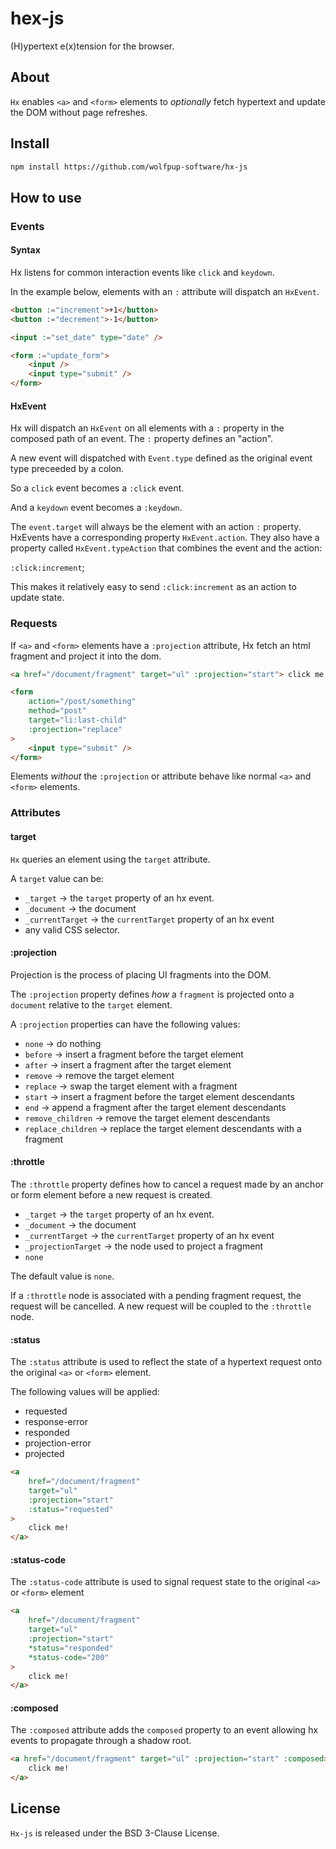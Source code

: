 # hex-js

(H)ypertext e(x)tension for the browser.

## About

`Hx` enables `<a>` and `<form>` elements to _optionally_ fetch hypertext and update the DOM without page refreshes.

## Install

```html
npm install https://github.com/wolfpup-software/hx-js
```

## How to use

### Events

#### Syntax

Hx listens for common interaction events like `click` and `keydown`.

In the example below, elements with an `:` attribute will dispatch an `HxEvent`.

```html
<button :="increment">+1</button>
<button :="decrement">-1</button>

<input :="set_date" type="date" />

<form :="update_form">
	<input />
	<input type="submit" />
</form>
```

#### HxEvent

Hx will dispatch an `HxEvent` on all elements with a `:` property in the composed path of an event. The `:` property defines an "action".

A new event will dispatched with `Event.type` defined as the original event type preceeded by a colon.

So a `click` event becomes a `:click` event.

And a `keydown` event becomes a `:keydown`.

The `event.target` will always be the element with an action `:` property.
HxEvents have a corresponding property `HxEvent.action`. They also have a property called `HxEvent.typeAction` that combines the event and the action:

`:click:increment`;

This makes it relatively easy to send `:click:increment` as an action to update state.

### Requests

If `<a>` and `<form>` elements have a `:projection` attribute, Hx fetch an html fragment and project it into the dom.

```html
<a href="/document/fragment" target="ul" :projection="start"> click me! </a>

<form
	action="/post/something"
	method="post"
	target="li:last-child"
	:projection="replace"
>
	<input type="submit" />
</form>
```

Elements _without_ the `:projection` or attribute behave like normal `<a>` and `<form>` elements.

### Attributes

#### target

`Hx` queries an element using the `target` attribute.

A `target` value can be:

- `_target` -> the `target` property of an hx event.
- `_document` -> the document
- `_currentTarget` -> the `currentTarget` property of an hx event
- any valid CSS selector.

#### :projection

Projection is the process of placing UI fragments into the DOM.

The `:projection` property defines _how_ a `fragment` is projected onto a `document` relative to the `target` element.

A `:projection` properties can have the following values:

- `none` -> do nothing
- `before` -> insert a fragment before the target element
- `after` -> insert a fragment after the target element
- `remove` -> remove the target element
- `replace` -> swap the target element with a fragment
- `start` -> insert a fragment before the target element descendants
- `end` -> append a fragment after the target element descendants
- `remove_children` -> remove the target element descendants
- `replace_children` -> replace the target element descendants with a fragment

#### :throttle

The `:throttle` property defines how to cancel a request made by an anchor or form element before a new request is created.

- `_target` -> the `target` property of an hx event.
- `_document` -> the document
- `_currentTarget` -> the `currentTarget` property of an hx event
- `_projectionTarget` -> the node used to project a fragment 
- `none`

The default value is `none`.

If a `:throttle` node is associated with a pending fragment request, the request will be cancelled. A new request will be coupled to the `:throttle` node. 

#### :status

The `:status` attribute is used to reflect the state of a hypertext request onto the original `<a>` or `<form>` element.

The following values will be applied:

- requested
- response-error
- responded
- projection-error
- projected

```html
<a
	href="/document/fragment"
	target="ul"
	:projection="start"
	:status="requested"
>
	click me!
</a>
```

#### :status-code

The `:status-code` attribute is used to signal request state to the original `<a>` or `<form>` element

```html
<a
	href="/document/fragment"
	target="ul"
	:projection="start"
	*status="responded"
	*status-code="200"
>
	click me!
</a>
```

#### :composed

The `:composed` attribute adds the `composed` property to an event allowing hx events to propagate through a shadow root.

```html
<a href="/document/fragment" target="ul" :projection="start" :composed>
	click me!
</a>
```

## License

`Hx-js` is released under the BSD 3-Clause License.
